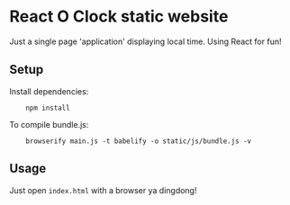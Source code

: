 # React O Clock static website

Just a single page 'application' displaying local time.
Using React for fun!

## Setup

Install dependencies:
```
    npm install
```

To compile bundle.js:
```
    browserify main.js -t babelify -o static/js/bundle.js -v 
```

## Usage

Just open `index.html` with a browser ya dingdong!
